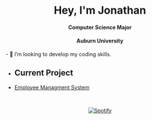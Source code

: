 <h1 align="center"> Hey, I'm Jonathan</h1>
<h4 align="center"> Computer Science Major</h4>
<h4 align="center"> Auburn University</h4>
- 💞️ I’m looking to develop my coding skills.

- ## Current Project
- [Employee Managment System](https://github.com/Jdot021/EmployeeManagmentSystem)

&nbsp;<div align="center">
[![Spotify](https://novatorem-nine-mu.vercel.app/api/spotify?background_color=0d1117&border_color=ffffff)](https://open.spotify.com/user/1215525796)
</div>

<!---
Jdot021/Jdot021 is a ✨ special ✨ repository because its `README.md` (this file) appears on your GitHub profile.
You can click the Preview link to take a look at your changes.
--->
